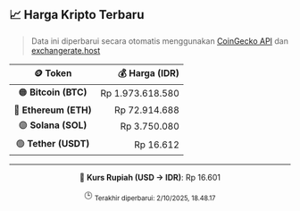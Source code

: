 

<!-- HARGA_KRIPTO -->
## 📈 Harga Kripto Terbaru

> Data ini diperbarui secara otomatis menggunakan [CoinGecko API](https://www.coingecko.com/) dan [exchangerate.host](https://exchangerate.host/)

<div align="center">

| 🪙 Token | 💰 Harga (IDR) |
|:------:|---------------:|
| 🟠 **Bitcoin (BTC)**   | Rp 1.973.618.580 |
| 🔵 **Ethereum (ETH)**  | Rp 72.914.688 |
| 🟣 **Solana (SOL)**    | Rp 3.750.080 |
| 🟢 **Tether (USDT)**   | Rp 16.612 |

---

💱 **Kurs Rupiah (USD → IDR)**: Rp 16.601

🕒 <sub>Terakhir diperbarui: 2/10/2025, 18.48.17</sub>

</div>
<!-- /HARGA_KRIPTO -->